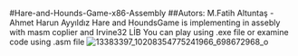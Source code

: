 #Hare-and-Hounds-Game-x86-Assembly
##Autors: M.Fatih Altuntaş -Ahmet Harun Ayyıldız
Hare and HoundsGame is implementing in assebly with masm coplier and Irvine32 LİB
You can play using .exe file or examine  code  using .asm file
![13383397_10208354775241966_698672968_o](https://cloud.githubusercontent.com/assets/13722649/15804988/1d3945d2-2b24-11e6-8432-50089205e4ac.jpg)
